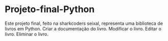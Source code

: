 # Projeto-final-Python
Este projeto final, feito na sharkcoders seixal, representa uma biblioteca de livros em Python.
Criar a documentação do livro.
Modificar o livro.
Editar o livro.
Eliminar o livro.
